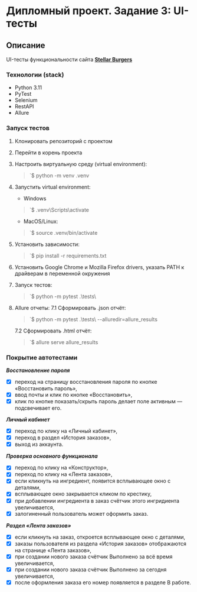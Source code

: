 # Дипломный проект. Задание 3: UI-тесты

## Описание
UI-тесты функциональности сайта [**Stellar Burgers**](https://stellarburgers.nomoreparties.site)

### Технологии (stack)
- Python 3.11
- PyTest
- Selenium
- RestAPI
- Allure

### Запуск тестов

1. Клонировать репозиторий с проектом

2. Перейти в корень проекта

3. Настроить виртуальную среду (virtual environment):
   > `$ python -m venv .venv

4. Запустить virtual environment:
   - Windows
   > `$ .venv\Scripts\activate
   - MacOS/Linux:
   > `$ source .venv/bin/activate
5. Установить зависимости:
    > `$ pip install -r requirements.txt

6. Установить Google Chrome и Mozilla Firefox drivers, указать PATH к драйверам в переменной окружения

7. Запуск тестов:
    > `$ python -m pytest .\tests\
   
8. Allure отчеты:
    7.1 Сформировать .json отчёт:
    > `$ python -m pytest .\tests\ --alluredir=allure_results

    7.2 Сформировать .html отчёт:
    > `$ allure serve allure_results

### Покрытие автотестами

***Восстановление пароля***
- [x] переход на страницу восстановления пароля по кнопке «Восстановить пароль»,
- [x] ввод почты и клик по кнопке «Восстановить»,
- [x] клик по кнопке показать/скрыть пароль делает поле активным — подсвечивает его.

***Личный кабинет***
- [x] переход по клику на «Личный кабинет»,
- [x] переход в раздел «История заказов»,
- [x] выход из аккаунта.

***Проверка основного функционала***
- [x] переход по клику на «Конструктор»,
- [x] переход по клику на «Лента заказов»,
- [x] если кликнуть на ингредиент, появится всплывающее окно с деталями,
- [x] всплывающее окно закрывается кликом по крестику,
- [x] при добавлении ингредиента в заказ счётчик этого ингридиента увеличивается,
- [x] залогиненный пользователь может оформить заказ.

***Раздел «Лента заказов»***
- [x] если кликнуть на заказ, откроется всплывающее окно с деталями,
- [x] заказы пользователя из раздела «История заказов» отображаются на странице «Лента заказов»,
- [x] при создании нового заказа счётчик Выполнено за всё время увеличивается,
- [x] при создании нового заказа счётчик Выполнено за сегодня увеличивается,
- [x] после оформления заказа его номер появляется в разделе В работе.
